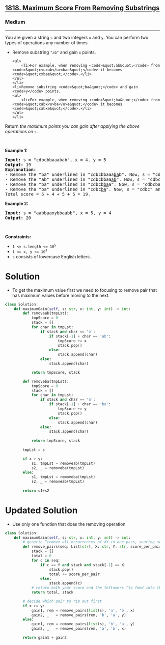 <h2><a href="https://leetcode.com/problems/maximum-score-from-removing-substrings/?envType=daily-question&envId=2025-07-23">1818. Maximum Score From Removing Substrings</a></h2><h3>Medium</h3><hr><p>You are given a string <code>s</code> and two integers <code>x</code> and <code>y</code>. You can perform two types of operations any number of times.</p>

<ul>
	<li>Remove substring <code>&quot;ab&quot;</code> and gain <code>x</code> points.

	<ul>
		<li>For example, when removing <code>&quot;ab&quot;</code> from <code>&quot;c<u>ab</u>xbae&quot;</code> it becomes <code>&quot;cxbae&quot;</code>.</li>
	</ul>
	</li>
	<li>Remove substring <code>&quot;ba&quot;</code> and gain <code>y</code> points.
	<ul>
		<li>For example, when removing <code>&quot;ba&quot;</code> from <code>&quot;cabx<u>ba</u>e&quot;</code> it becomes <code>&quot;cabxe&quot;</code>.</li>
	</ul>
	</li>
</ul>

<p>Return <em>the maximum points you can gain after applying the above operations on</em> <code>s</code>.</p>

<p>&nbsp;</p>
<p><strong class="example">Example 1:</strong></p>

<pre>
<strong>Input:</strong> s = &quot;cdbcbbaaabab&quot;, x = 4, y = 5
<strong>Output:</strong> 19
<strong>Explanation:</strong>
- Remove the &quot;ba&quot; underlined in &quot;cdbcbbaaa<u>ba</u>b&quot;. Now, s = &quot;cdbcbbaaab&quot; and 5 points are added to the score.
- Remove the &quot;ab&quot; underlined in &quot;cdbcbbaa<u>ab</u>&quot;. Now, s = &quot;cdbcbbaa&quot; and 4 points are added to the score.
- Remove the &quot;ba&quot; underlined in &quot;cdbcb<u>ba</u>a&quot;. Now, s = &quot;cdbcba&quot; and 5 points are added to the score.
- Remove the &quot;ba&quot; underlined in &quot;cdbc<u>ba</u>&quot;. Now, s = &quot;cdbc&quot; and 5 points are added to the score.
Total score = 5 + 4 + 5 + 5 = 19.</pre>

<p><strong class="example">Example 2:</strong></p>

<pre>
<strong>Input:</strong> s = &quot;aabbaaxybbaabb&quot;, x = 5, y = 4
<strong>Output:</strong> 20
</pre>

<p>&nbsp;</p>
<p><strong>Constraints:</strong></p>

<ul>
	<li><code>1 &lt;= s.length &lt;= 10<sup>5</sup></code></li>
	<li><code>1 &lt;= x, y &lt;= 10<sup>4</sup></code></li>
	<li><code>s</code> consists of lowercase English letters.</li>
</ul>

# Solution 
* To get the maximum value first we need to focusing to remove pair that has maximum values before moving to the next. 

```python
class Solution:
    def maximumGain(self, s: str, x: int, y: int) -> int:
        def removeab(tmpLst):
            tmpScore = 0
            stack = []
            for char in tmpLst:
                if stack and char == 'b':
                    if stack[-1] + char == 'ab':
                        tmpScore += x
                        stack.pop()
                    else:
                        stack.append(char)
                else:
                    stack.append(char)

            return tmpScore, stack

        def removeba(tmpLst): 
            tmpScore = 0
            stack = []
            for char in tmpLst:
                if stack and char == 'a':
                    if stack[-1] + char == 'ba':
                        tmpScore += y
                        stack.pop()
                    else:
                        stack.append(char)
                else:
                    stack.append(char)
            
            return tmpScore, stack
        
        tmpLst = s

        if x > y:
            s1, tmpLst = removeab(tmpLst)
            s2, _ = removeba(tmpLst)
        else:
            s1, tmpLst = removeba(tmpLst)
            s2, _ = removeab(tmpLst)
        
        return s1+s2
```

# Updated Solution 
* Use only one function that does the removing operation 

```python
class Solution:
    def maximumGain(self, s: str, x: int, y: int) -> int:
        # generic “remove all occurrences of XY in one pass, scoring score_per_pair”
        def remove_pairs(seq: List[str], X: str, Y: str, score_per_pair: int):
            stack = []
            total = 0
            for c in seq:
                if c == Y and stack and stack[-1] == X:
                    stack.pop()
                    total += score_per_pair
                else:
                    stack.append(c)
            # return both your score and the leftovers (to feed into the next remover)
            return total, stack

        # decide which pair to rip out first
        if x >= y:
            gain1, rem = remove_pairs(list(s), 'a', 'b', x)
            gain2, _   = remove_pairs(rem, 'b', 'a', y)
        else:
            gain1, rem = remove_pairs(list(s), 'b', 'a', y)
            gain2, _   = remove_pairs(rem, 'a', 'b', x)

        return gain1 + gain2
```
